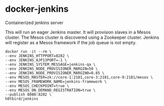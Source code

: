 # docker-jenkins
Containerized jenkins server

This will run an eager Jenkins master.
It will provision slaves in a Mesos cluster.
The Mesos cluster is discovered using a Zookeeper cluster.
Jenkins will register as a Mesos framework if the job queue is not empty.

```
docker run -it --rm \
--env JENKINS_HTTPPORT=8282 \
--env JENKINS_AJP13PORT=-1 \
--env JENKINS_SYSTEM_MESSAGE=jenkins-qa \
--env JENKINS_NODE_PROVISIONER_MARGIN=50 \
--env JENKINS_NODE_PROVISIONER_MARGIN0=0.85 \
--env MESOS_MASTER=zk://core-1:2181,core-3:2181,core-9:2181/mesos \
--env MESOS_FRAMEWORK_NAME=jenkins-framework \
--env MESOS_CHECKPOINT=true \
--env MESOS_ON_DEMAND_REGISTRATION=true \
--publish 8080:8282 \
h0tbird/jenkins
```
